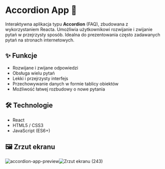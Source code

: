 # Accordion App 🧩

Interaktywna aplikacja typu **Accordion** (FAQ), zbudowana z wykorzystaniem Reacta. Umożliwia użytkownikowi rozwijanie i zwijanie pytań w przejrzysty sposób. Idealna do prezentowania często zadawanych pytań na stronach internetowych.

## ✨ Funkcje

- Rozwijane i zwijane odpowiedzi
- Obsługa wielu pytań
- Lekki i przejrzysty interfejs
- Przechowywanie danych w formie tablicy obiektów
- Możliwość łatwej rozbudowy o nowe pytania

## 🛠️ Technologie

- React
- HTML5 / CSS3
- JavaScript (ES6+)

## 🖼️ Zrzut ekranu

![accordion-app-preview](./screenshot.png)![Zrzut ekranu (243)](https://github.com/user-attachments/assets/2f8787ef-582d-4153-aa25-9d6b4b5c942d)
